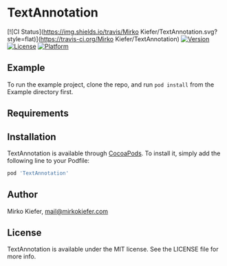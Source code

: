 # TextAnnotation

[![CI Status](https://img.shields.io/travis/Mirko Kiefer/TextAnnotation.svg?style=flat)](https://travis-ci.org/Mirko Kiefer/TextAnnotation)
[![Version](https://img.shields.io/cocoapods/v/TextAnnotation.svg?style=flat)](https://cocoapods.org/pods/TextAnnotation)
[![License](https://img.shields.io/cocoapods/l/TextAnnotation.svg?style=flat)](https://cocoapods.org/pods/TextAnnotation)
[![Platform](https://img.shields.io/cocoapods/p/TextAnnotation.svg?style=flat)](https://cocoapods.org/pods/TextAnnotation)

## Example

To run the example project, clone the repo, and run `pod install` from the Example directory first.

## Requirements

## Installation

TextAnnotation is available through [CocoaPods](https://cocoapods.org). To install
it, simply add the following line to your Podfile:

```ruby
pod 'TextAnnotation'
```

## Author

Mirko Kiefer, mail@mirkokiefer.com

## License

TextAnnotation is available under the MIT license. See the LICENSE file for more info.
